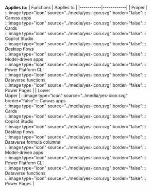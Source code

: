 **Applies to:** 
| Functions | Applies to |
|-----------|------------|
| Proper | :::image type="icon" source="../media/yes-icon.svg" border="false"::: Canvas apps</br>:::image type="icon" source="../media/yes-icon.svg" border="false"::: Cards</br>:::image type="icon" source="../media/yes-icon.svg" border="false"::: Copilot Studio</br>:::image type="icon" source="../media/yes-icon.svg" border="false"::: Desktop flows</br>:::image type="icon" source="../media/yes-icon.svg" border="false"::: Model-driven apps</br>:::image type="icon" source="../media/yes-icon.svg" border="false"::: Power Platform CLI</br>:::image type="icon" source="../media/yes-icon.svg" border="false"::: Dataverse functions</br>:::image type="icon" source="../media/yes-icon.svg" border="false"::: Power Pages |
| Lower</br>Upper | :::image type="icon" source="../media/yes-icon.svg" border="false"::: Canvas apps</br>:::image type="icon" source="../media/yes-icon.svg" border="false"::: Cards</br>:::image type="icon" source="../media/yes-icon.svg" border="false"::: Copilot Studio</br>:::image type="icon" source="../media/yes-icon.svg" border="false"::: Desktop flows</br>:::image type="icon" source="../media/yes-icon.svg" border="false"::: Dataverse formula columns</br>:::image type="icon" source="../media/yes-icon.svg" border="false"::: Model-driven apps</br>:::image type="icon" source="../media/yes-icon.svg" border="false"::: Power Platform CLI</br>:::image type="icon" source="../media/yes-icon.svg" border="false"::: Dataverse functions</br>:::image type="icon" source="../media/yes-icon.svg" border="false"::: Power Pages |

